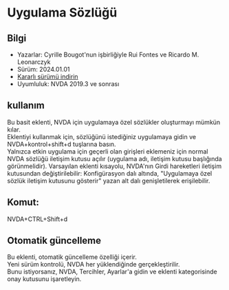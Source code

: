 # Uygulama Sözlüğü

## Bilgi
* Yazarlar: Cyrille Bougot'nun işbirliğiyle Rui Fontes ve Ricardo M. Leonarczyk
* Sürüm: 2024.01.01
* [Kararlı sürümü indirin][1]
* Uyumluluk: NVDA 2019.3 ve sonrası


## kullanım
Bu basit eklenti, NVDA için uygulamaya özel sözlükler oluşturmayı mümkün kılar.  
Eklentiyi kullanmak için, sözlüğünü istediğiniz uygulamaya gidin ve NVDA+kontrol+shift+d tuşlarına basın.  
Yalnızca etkin uygulama için geçerli olan girişleri eklemeniz için normal NVDA sözlüğü iletişim kutusu açılır (uygulama adı, iletişim kutusu başlığında görünmelidir).
Varsayılan eklenti kısayolu, NVDA'nın Girdi hareketleri iletişim kutusundan değiştirilebilir: Konfigürasyon dalı altında, "Uygulamaya özel sözlük iletişim kutusunu gösterir" yazan alt dalı genişletilerek erişilebilir.


## Komut:
NVDA+CTRL+Shift+d


## Otomatik güncelleme
Bu eklenti, otomatik güncelleme özelliği içerir.  
Yeni sürüm kontrolü, NVDA her yüklendiğinde gerçekleştirilir.  
Bunu istiyorsanız, NVDA, Tercihler, Ayarlar'a gidin ve eklenti kategorisinde onay kutusunu işaretleyin.


[1]: https://github.com/ruifontes/applicationDictionary-/releases/download/2024.01.01/applicationDictionary-2024.01.01.nvda-addon
